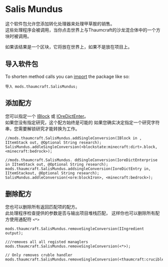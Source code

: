 # Salis Mundus

这个软件包允许您添加转化处理器来处理甲草胺的销售。  
这些处理程序会被调用，当你点击世界上与Thaumcraft的沙龙混合体中的一个方块时被调用。

如果该结果是一个区块，它将放在世界上，如果不是放在项目上。

## 导入软件包

To shorten method calls you can [import](/AdvancedFunctions/Import/) the package like so:

```zenscript
导入 mods.thaumcraft.SalisMundus;
```

## 添加配方

您可以指定一个 [IBlock](/Vanilla/Blocks/IBlock/) 或 [IOreDictEnter](/Vanilla/OreDict/IOreDictEntry/)。  
如果您没有指定研究，这个配方始终是可能的 如果您确实决定指定一个研究字符串，您需要解锁研究才能转换为工作。

```zenscript
//mods.thaumcraft.SalisMundus.addSingleConversion(IBlock in , IItemStack out, @Optional String research);
SalisMundus.addleSingleConversion(<blockstate:minecraft:dirt>.block, <minecraft:bedrock>);

//mods.thaumcraft.SalisMundus. ddSingleConversion(IoreDictEnterprise in IItemStack out, @Optional String research);
mods.thaumcraft.SalisMundus.addsingleConversion(IoreDictEntry in, IItemStackout, @Optional String research);
SalisMundus.addleConversion(<ore:blockIron>, <minecraft:bedrock>);
```

## 删除配方

您也可以删除所有返回匹配项的配方。  
此处理程序检查提供的参数是否与输出项目堆栈匹配， 这样你也可以删除所有配方使用通配符 `<*>`

```zenscript
mods.thaumcraft.SalisMundus.removeSingleConversion(IIngredient output);

///removes all all registed managlers
mods.thaumcraft.SalisMundus.removeSingleConversion(<*>);

// Only removes cruble handler
mods.thaumcraft.SalisMundus.removeSingleConversion(<thaumcraft:crucible>);
```